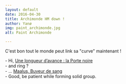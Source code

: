 ```yaml
---
layout: default
date: 2016-04-30
title: Archimonde HM down !
author: Yanø
img: paint_archimonde.jpg
alt: Paint Archimonde

---
```


C'est bon tout le monde peut link sa "curve" maintenant !

\- Hi, [Une longueur d’avance : la Porte noire](http://fr.wowhead.com/achievement=10044/une-longueur-d-avance-la-porte-noire)  
\- and ring ?  
\- ... [Maalus, Buveur de sang](http://fr.wowhead.com/item=124636/maalus-buveur-de-sang&bonus=635)  
\- Good, be patient while forming solid group.




